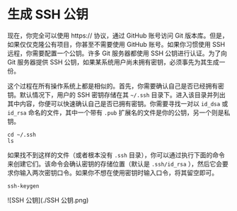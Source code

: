 # 生成 SSH 公钥

现在，你完全可以使用 https:// 协议，通过 GitHub 账号访问 Git 版本库。但是，如果仅仅克隆公有项目，你甚至不需要使用 GitHub 账号。如果你习惯使用 SSH 远程，你需要配置一个公钥。许多 Git 服务器都使用 SSH 公钥进行认证。为了向 Git 服务器提供 SSH 公钥，如果某系统用户尚未拥有密钥，必须事先为其生成一份。

这个过程在所有操作系统上都是相似的。首先，你需要确认自己是否已经拥有密钥。默认情况下，用户的 SSH 密钥存储在其 `~/.ssh` 目录下。进入该目录并列出其中内容，你便可以快速确认自己是否已拥有密钥。你需要寻找一对以 `id_dsa` 或 `id_rsa` 命名的文件，其中一个带有 `.pub` 扩展名的文件是你的公钥，另一个则是私钥。

```shell
cd ~/.ssh
ls
```

如果找不到这样的文件（或者根本没有 `.ssh` 目录），你可以通过执行下面的命令来创建它们。该命令会确认密钥的存储位置（默认是 `.ssh/id_rsa` ），然后它会要求你输入两次密钥口令。如果你不想在使用密钥时输入口令，将其留空即可。

```shell
ssh-keygen
```

![SSH 公钥](./SSH 公钥.png)


